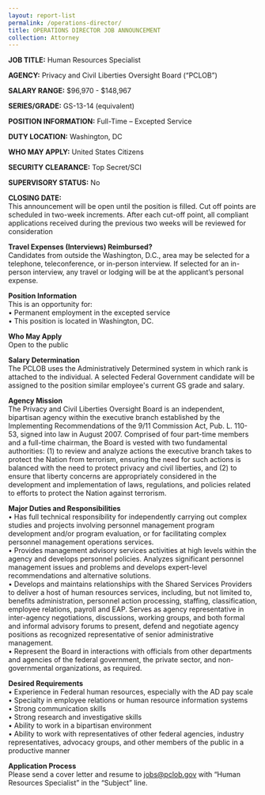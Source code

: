 ```yaml
---
layout: report-list
permalink: /operations-director/
title: OPERATIONS DIRECTOR JOB ANNOUNCEMENT
collection: Attorney
---
```


**JOB TITLE:** Human Resources Specialist

**AGENCY:** Privacy and Civil Liberties Oversight Board (“PCLOB”)  

**SALARY RANGE:** $96,970 - $148,967 

**SERIES/GRADE:** GS-13-14 (equivalent)  

**POSITION INFORMATION:** Full-Time – Excepted Service  

**DUTY LOCATION:** Washington, DC  

**WHO MAY APPLY:** United States Citizens  

**SECURITY CLEARANCE:** Top Secret/SCI  

**SUPERVISORY STATUS:** No  

**CLOSING DATE:**  
This announcement will be open until the position is filled. Cut off points are scheduled in two-week increments. After each cut-off point, all compliant applications received during the previous two weeks will be reviewed for consideration 

**Travel Expenses (Interviews) Reimbursed?**  
Candidates from outside the Washington, D.C., area may be selected for a telephone, teleconference, or in-person interview. If selected for an in-person interview, any travel or lodging will be at the applicant’s personal expense. 
 
**Position Information**  
This is an opportunity for:  
•	Permanent employment in the excepted service  
•	This position is located in Washington, DC. 

**Who May Apply**  
Open to the public 
 
**Salary Determination**  
The PCLOB uses the Administratively Determined system in which rank is attached to the individual. A selected Federal Government candidate will be assigned to the position similar employee's current GS grade and salary. 
 
 
**Agency Mission**  
The Privacy and Civil Liberties Oversight Board is an independent, bipartisan agency within the executive branch established by the Implementing Recommendations of the 9/11 Commission Act, Pub. L. 110-53, signed into law in August 2007. Comprised of four part-time members and a full-time chairman, the Board is vested with two fundamental authorities: (1) to review and analyze actions the executive branch takes to protect the Nation from terrorism, ensuring the need for such actions is balanced with the need to protect privacy and civil liberties, and (2) to ensure that liberty concerns are appropriately considered in the development and implementation of laws, regulations, and policies related to efforts to protect the Nation against terrorism. 

**Major Duties and Responsibilities**  
•	Has full technical responsibility for independently carrying out complex studies and projects involving personnel management program development and/or program evaluation, or for facilitating complex personnel management operations services.    
•	Provides management advisory services activities at high levels within the agency and develops personnel policies.  Analyzes significant personnel management issues and problems and develops expert-level recommendations and alternative solutions.  
•	Develops and maintains relationships with the Shared Services Providers to deliver a host of human resources services, including, but not limited to, benefits administration, personnel action processing, staffing, classification, employee relations, payroll and EAP. Serves as agency representative in inter-agency negotiations, discussions, working groups, and both formal and informal advisory forums to present, defend and negotiate agency positions as recognized representative of senior administrative management.  
•	Represent the Board in interactions with officials from other departments and agencies of the federal government, the private sector, and non-governmental organizations, as required.

**Desired Requirements**  
•	Experience in Federal human resources, especially with the AD pay scale  
•	Specialty in employee relations or human resource information systems  
•	Strong communication skills  
•	Strong research and investigative skills  
•	Ability to work in a bipartisan environment  
•	Ability to work with representatives of other federal agencies, industry representatives, advocacy groups, and other members of the public in a productive manner

**Application Process**  
Please send a cover letter and resume to jobs@pclob.gov with “Human Resources Specialist” in the “Subject” line. 
